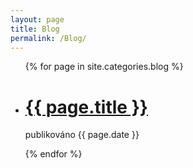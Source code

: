 ```yaml
---
layout: page
title: Blog
permalink: /Blog/
---
```


<ul class="post-list">
    {% for page in site.categories.blog %}
      <li>
      <h1><a href="{{ page.url }}">{{ page.title }}</a></h1>
      <p>publikováno {{ page.date }}</p>
      </li>
    {% endfor %}
</ul>
